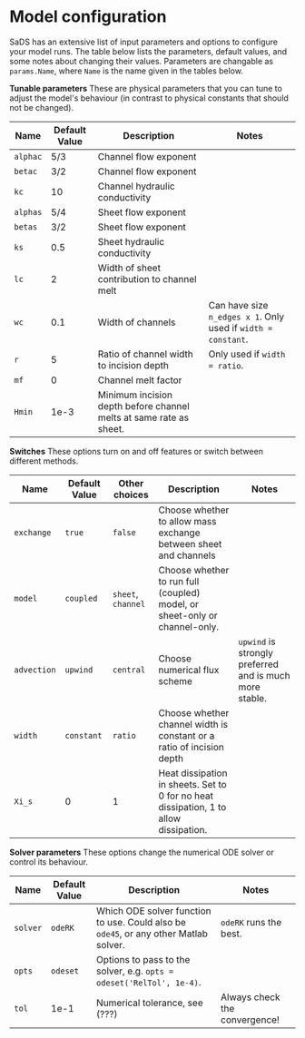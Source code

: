 # Model configuration
SaDS has an extensive list of input parameters and options to configure your model runs. The table below lists the parameters, default values, and some notes about changing their values. Parameters are changable as `params.Name`, where `Name` is the name given in the tables below.


**Tunable parameters**
These are physical parameters that you can tune to adjust the model's behaviour (in contrast to physical constants that should not be changed).

| Name | Default Value | Description | Notes |
| ---- | ------------- | ----------- | ----- |
| `alphac` | 5/3 | Channel flow exponent | |
| `betac`  | 3/2 | Channel flow exponent | |
| `kc` | 10 | Channel hydraulic conductivity | |
| `alphas` | 5/4 | Sheet flow exponent | |
| `betas`  | 3/2 | Sheet flow exponent | |
|`ks`      | 0.5 | Sheet hydraulic conductivity | |
| `lc` | 2 | Width of sheet contribution to channel melt | |
| `wc` | 0.1 | Width of channels | Can have size `n_edges x 1`. Only used if `width = constant`. |
| `r` | 5 | Ratio of channel width to incision depth | Only used if `width = ratio`. |
| `mf` | 0 | Channel melt factor | |
| `Hmin` | 1e-3 | Minimum incision depth before channel melts at same rate as sheet. | |

**Switches**
These options turn on and off features or switch between different methods.

| Name | Default Value | Other choices | Description | Notes |
| ---- | ------------- | ------------- | ----------- | ----- |
| `exchange` | `true`  | `false` | Choose whether to allow mass exchange between sheet and channels | |
| `model` | `coupled` | `sheet`, `channel` | Choose whether to run full (coupled) model, or sheet-only or channel-only. | |
| `advection` | `upwind` | `central` | Choose numerical flux scheme | `upwind` is strongly preferred and is much more stable. |
| `width` | `constant` | `ratio` | Choose whether channel width is constant or a ratio of incision depth | |
| `Xi_s` | 0 | 1 | Heat dissipation in sheets. Set to 0 for no heat dissipation, 1 to allow dissipation. | |

**Solver parameters**
These options change the numerical ODE solver or control its behaviour.

| Name | Default Value | Description | Notes |
| ---- | ------------- | ----------- | ----- |
| `solver` | `odeRK` | Which ODE solver function to use. Could also be `ode45`, or any other Matlab solver. | `odeRK` runs the best. |
| `opts` | `odeset` | Options to pass to the solver, e.g. `opts = odeset('RelTol', 1e-4)`. | |
| `tol` | 1e-1 | Numerical tolerance, see (???) | Always check the convergence! |

